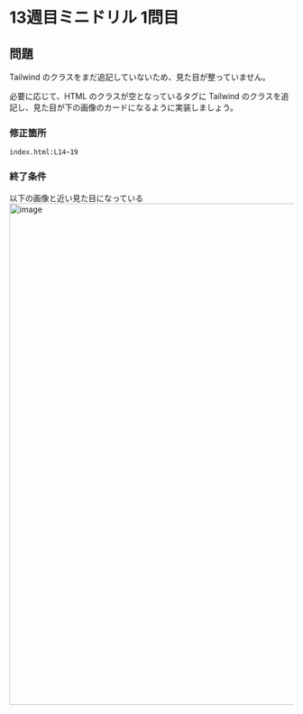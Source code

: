 # 13週目ミニドリル 1問目

## 問題
Tailwind のクラスをまだ追記していないため、見た目が整っていません。

必要に応じて、HTML のクラスが空となっているタグに Tailwind のクラスを追記し、見た目が下の画像のカードになるように実装しましょう。

### 修正箇所

`index.html:L14~19`

### 終了条件
以下の画像と近い見た目になっている
<img width="890" alt="image" src="https://github.com/posse-ap/drill-ph1/assets/86785032/f5b4e92e-70d5-494e-aeba-3e7ff0813d77">

